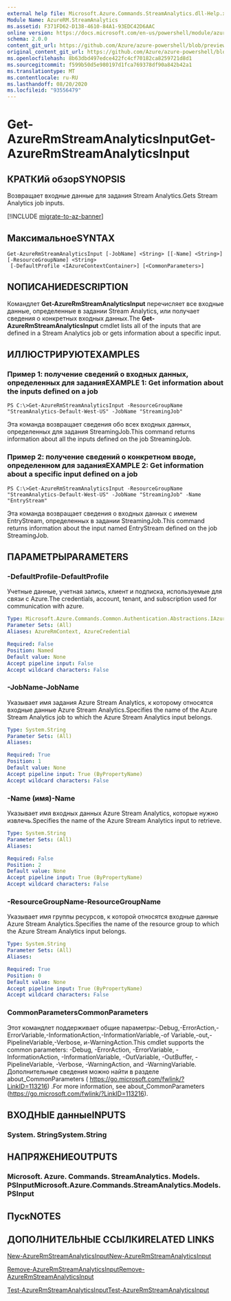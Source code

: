 ```yaml
---
external help file: Microsoft.Azure.Commands.StreamAnalytics.dll-Help.xml
Module Name: AzureRM.StreamAnalytics
ms.assetid: F371FD62-D138-4610-84A1-93EDC42D6AAC
online version: https://docs.microsoft.com/en-us/powershell/module/azurerm.streamanalytics/get-azurermstreamanalyticsinput
schema: 2.0.0
content_git_url: https://github.com/Azure/azure-powershell/blob/preview/src/ResourceManager/StreamAnalytics/Commands.StreamAnalytics/help/Get-AzureRmStreamAnalyticsInput.md
original_content_git_url: https://github.com/Azure/azure-powershell/blob/preview/src/ResourceManager/StreamAnalytics/Commands.StreamAnalytics/help/Get-AzureRmStreamAnalyticsInput.md
ms.openlocfilehash: 8b63dbd497edce422fc4cf70182ca8259721d8d1
ms.sourcegitcommit: f599b50d5e980197d1fca769378df90a842b42a1
ms.translationtype: MT
ms.contentlocale: ru-RU
ms.lasthandoff: 08/20/2020
ms.locfileid: "93556479"
---
```

# <span data-ttu-id="87ad2-101">Get-AzureRmStreamAnalyticsInput</span><span class="sxs-lookup"><span data-stu-id="87ad2-101">Get-AzureRmStreamAnalyticsInput</span></span>

## <span data-ttu-id="87ad2-102">КРАТКИй обзор</span><span class="sxs-lookup"><span data-stu-id="87ad2-102">SYNOPSIS</span></span>
<span data-ttu-id="87ad2-103">Возвращает входные данные для задания Stream Analytics.</span><span class="sxs-lookup"><span data-stu-id="87ad2-103">Gets Stream Analytics job inputs.</span></span>

[!INCLUDE [migrate-to-az-banner](../../includes/migrate-to-az-banner.md)]

## <span data-ttu-id="87ad2-104">Максимальное</span><span class="sxs-lookup"><span data-stu-id="87ad2-104">SYNTAX</span></span>

```
Get-AzureRmStreamAnalyticsInput [-JobName] <String> [[-Name] <String>] [-ResourceGroupName] <String>
 [-DefaultProfile <IAzureContextContainer>] [<CommonParameters>]
```

## <span data-ttu-id="87ad2-105">NОПИСАНИЕ</span><span class="sxs-lookup"><span data-stu-id="87ad2-105">DESCRIPTION</span></span>
<span data-ttu-id="87ad2-106">Командлет **Get-AzureRmStreamAnalyticsInput** перечисляет все входные данные, определенные в задании Stream Analytics, или получает сведения о конкретных входных данных.</span><span class="sxs-lookup"><span data-stu-id="87ad2-106">The **Get-AzureRmStreamAnalyticsInput** cmdlet lists all of the inputs that are defined in a Stream Analytics job or gets information about a specific input.</span></span>

## <span data-ttu-id="87ad2-107">ИЛЛЮСТРИРУЮТ</span><span class="sxs-lookup"><span data-stu-id="87ad2-107">EXAMPLES</span></span>

### <span data-ttu-id="87ad2-108">Пример 1: получение сведений о входных данных, определенных для задания</span><span class="sxs-lookup"><span data-stu-id="87ad2-108">EXAMPLE 1: Get information about the inputs defined on a job</span></span>
```
PS C:\>Get-AzureRmStreamAnalyticsInput -ResourceGroupName "StreamAnalytics-Default-West-US" -JobName "StreamingJob"
```

<span data-ttu-id="87ad2-109">Эта команда возвращает сведения обо всех входных данных, определенных для задания StreamingJob.</span><span class="sxs-lookup"><span data-stu-id="87ad2-109">This command returns information about all the inputs defined on the job StreamingJob.</span></span>

### <span data-ttu-id="87ad2-110">Пример 2: получение сведений о конкретном вводе, определенном для задания</span><span class="sxs-lookup"><span data-stu-id="87ad2-110">EXAMPLE 2: Get information about a specific input defined on a job</span></span>
```
PS C:\>Get-AzureRmStreamAnalyticsInput -ResourceGroupName "StreamAnalytics-Default-West-US" -JobName "StreamingJob" -Name "EntryStream"
```

<span data-ttu-id="87ad2-111">Эта команда возвращает сведения о входных данных с именем EntryStream, определенных в задании StreamingJob.</span><span class="sxs-lookup"><span data-stu-id="87ad2-111">This command returns information about the input named EntryStream defined on the job StreamingJob.</span></span>

## <span data-ttu-id="87ad2-112">ПАРАМЕТРЫ</span><span class="sxs-lookup"><span data-stu-id="87ad2-112">PARAMETERS</span></span>

### <span data-ttu-id="87ad2-113">-DefaultProfile</span><span class="sxs-lookup"><span data-stu-id="87ad2-113">-DefaultProfile</span></span>
<span data-ttu-id="87ad2-114">Учетные данные, учетная запись, клиент и подписка, используемые для связи с Azure.</span><span class="sxs-lookup"><span data-stu-id="87ad2-114">The credentials, account, tenant, and subscription used for communication with azure.</span></span>

```yaml
Type: Microsoft.Azure.Commands.Common.Authentication.Abstractions.IAzureContextContainer
Parameter Sets: (All)
Aliases: AzureRmContext, AzureCredential

Required: False
Position: Named
Default value: None
Accept pipeline input: False
Accept wildcard characters: False
```

### <span data-ttu-id="87ad2-115">-JobName</span><span class="sxs-lookup"><span data-stu-id="87ad2-115">-JobName</span></span>
<span data-ttu-id="87ad2-116">Указывает имя задания Azure Stream Analytics, к которому относятся входные данные Azure Stream Analytics.</span><span class="sxs-lookup"><span data-stu-id="87ad2-116">Specifies the name of the Azure Stream Analytics job to which the Azure Stream Analytics input belongs.</span></span>

```yaml
Type: System.String
Parameter Sets: (All)
Aliases:

Required: True
Position: 1
Default value: None
Accept pipeline input: True (ByPropertyName)
Accept wildcard characters: False
```

### <span data-ttu-id="87ad2-117">-Name (имя)</span><span class="sxs-lookup"><span data-stu-id="87ad2-117">-Name</span></span>
<span data-ttu-id="87ad2-118">Указывает имя входных данных Azure Stream Analytics, которые нужно извлечь.</span><span class="sxs-lookup"><span data-stu-id="87ad2-118">Specifies the name of the Azure Stream Analytics input to retrieve.</span></span>

```yaml
Type: System.String
Parameter Sets: (All)
Aliases:

Required: False
Position: 2
Default value: None
Accept pipeline input: True (ByPropertyName)
Accept wildcard characters: False
```

### <span data-ttu-id="87ad2-119">-ResourceGroupName</span><span class="sxs-lookup"><span data-stu-id="87ad2-119">-ResourceGroupName</span></span>
<span data-ttu-id="87ad2-120">Указывает имя группы ресурсов, к которой относятся входные данные Azure Stream Analytics.</span><span class="sxs-lookup"><span data-stu-id="87ad2-120">Specifies the name of the resource group to which the Azure Stream Analytics input belongs.</span></span>

```yaml
Type: System.String
Parameter Sets: (All)
Aliases:

Required: True
Position: 0
Default value: None
Accept pipeline input: True (ByPropertyName)
Accept wildcard characters: False
```

### <span data-ttu-id="87ad2-121">CommonParameters</span><span class="sxs-lookup"><span data-stu-id="87ad2-121">CommonParameters</span></span>
<span data-ttu-id="87ad2-122">Этот командлет поддерживает общие параметры:-Debug,-ErrorAction,-ErrorVariable,-InformationAction,-InformationVariable,-of Variable,-out,-PipelineVariable,-Verbose, и-WarningAction.</span><span class="sxs-lookup"><span data-stu-id="87ad2-122">This cmdlet supports the common parameters: -Debug, -ErrorAction, -ErrorVariable, -InformationAction, -InformationVariable, -OutVariable, -OutBuffer, -PipelineVariable, -Verbose, -WarningAction, and -WarningVariable.</span></span> <span data-ttu-id="87ad2-123">Дополнительные сведения можно найти в разделе about_CommonParameters ( https://go.microsoft.com/fwlink/?LinkID=113216) .</span><span class="sxs-lookup"><span data-stu-id="87ad2-123">For more information, see about_CommonParameters (https://go.microsoft.com/fwlink/?LinkID=113216).</span></span>

## <span data-ttu-id="87ad2-124">ВХОДНЫЕ данные</span><span class="sxs-lookup"><span data-stu-id="87ad2-124">INPUTS</span></span>

### <span data-ttu-id="87ad2-125">System. String</span><span class="sxs-lookup"><span data-stu-id="87ad2-125">System.String</span></span>

## <span data-ttu-id="87ad2-126">НАПРЯЖЕНИЕ</span><span class="sxs-lookup"><span data-stu-id="87ad2-126">OUTPUTS</span></span>

### <span data-ttu-id="87ad2-127">Microsoft. Azure. Commands. StreamAnalytics. Models. PSInput</span><span class="sxs-lookup"><span data-stu-id="87ad2-127">Microsoft.Azure.Commands.StreamAnalytics.Models.PSInput</span></span>

## <span data-ttu-id="87ad2-128">Пуск</span><span class="sxs-lookup"><span data-stu-id="87ad2-128">NOTES</span></span>

## <span data-ttu-id="87ad2-129">ДОПОЛНИТЕЛЬНЫЕ ССЫЛКИ</span><span class="sxs-lookup"><span data-stu-id="87ad2-129">RELATED LINKS</span></span>

[<span data-ttu-id="87ad2-130">New-AzureRmStreamAnalyticsInput</span><span class="sxs-lookup"><span data-stu-id="87ad2-130">New-AzureRmStreamAnalyticsInput</span></span>](./New-AzureRmStreamAnalyticsInput.md)

[<span data-ttu-id="87ad2-131">Remove-AzureRmStreamAnalyticsInput</span><span class="sxs-lookup"><span data-stu-id="87ad2-131">Remove-AzureRmStreamAnalyticsInput</span></span>](./Remove-AzureRmStreamAnalyticsInput.md)

[<span data-ttu-id="87ad2-132">Test-AzureRmStreamAnalyticsInput</span><span class="sxs-lookup"><span data-stu-id="87ad2-132">Test-AzureRmStreamAnalyticsInput</span></span>](./Test-AzureRmStreamAnalyticsInput.md)


